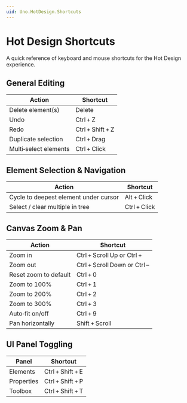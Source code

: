 ```yaml
---
uid: Uno.HotDesign.Shortcuts
---
```


# Hot Design Shortcuts

A quick reference of keyboard and mouse shortcuts for the Hot Design experience.

## General Editing

| Action                      | Shortcut                        |
|-----------------------------|---------------------------------|
| Delete element(s)           | Delete                          |
| Undo                        | Ctrl + Z                        |
| Redo                        | Ctrl + Shift + Z                |
| Duplicate selection         | Ctrl + Drag                     |
| Multi‑select elements       | Ctrl + Click                    |

## Element Selection & Navigation

| Action                                              | Shortcut          |
|-----------------------------------------------------|-------------------|
| Cycle to deepest element under cursor               | Alt + Click       |
| Select / clear multiple in tree                     | Ctrl + Click      |

## Canvas Zoom & Pan

| Action                    | Shortcut                          |
|---------------------------|-----------------------------------|
| Zoom in                   | Ctrl + Scroll Up or Ctrl +        |
| Zoom out                  | Ctrl + Scroll Down or Ctrl –      |
| Reset zoom to default     | Ctrl + 0                          |
| Zoom to 100%              | Ctrl + 1                          |
| Zoom to 200%              | Ctrl + 2                          |
| Zoom to 300%              | Ctrl + 3                          |
| Auto‑fit on/off         | Ctrl + 9                            |
| Pan horizontally          | Shift + Scroll                    |

## UI Panel Toggling

| Panel         | Shortcut                   |
|---------------|----------------------------|
| Elements      | Ctrl + Shift + E           |
| Properties    | Ctrl + Shift + P           |
| Toolbox       | Ctrl + Shift + T           |

